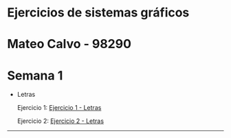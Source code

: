 # Ejercicios de sistemas gráficos
# Mateo Calvo - 98290
# Semana 1
* Letras

  Ejercicio 1: <a href="semana1/letras/ejercicio1.html" title="Ejercicio 1 - Letras">Ejercicio 1 - Letras</a>
  
  Ejercicio 2: <a href="semana1/letras/ejercicio2.html" title="Ejercicio 2 - Letras">Ejercicio 2 - Letras</a>

---

